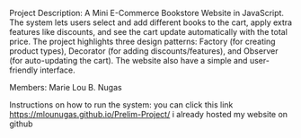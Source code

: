 Project Description:
A Mini E-Commerce Bookstore Website in JavaScript. 
The system lets users select and add different books to the cart, apply extra features like discounts, and see the cart update automatically with the total price. 
The project highlights three design patterns: Factory (for creating product types), Decorator (for adding discounts/features), and Observer (for auto-updating the cart). 
The website also have a simple and user-friendly interface.

Members: 
Marie Lou B. Nugas

Instructions on how to run the system:
you can click this link         https://mlounugas.github.io/Prelim-Project/
i already hosted my website on github

